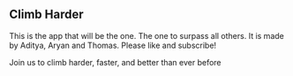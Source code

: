 ## Climb Harder

This is the app that will be the one. The one to surpass all others. It is made by Aditya, Aryan and Thomas. Please like and subscribe!

Join us to climb harder, faster, and better than ever before
